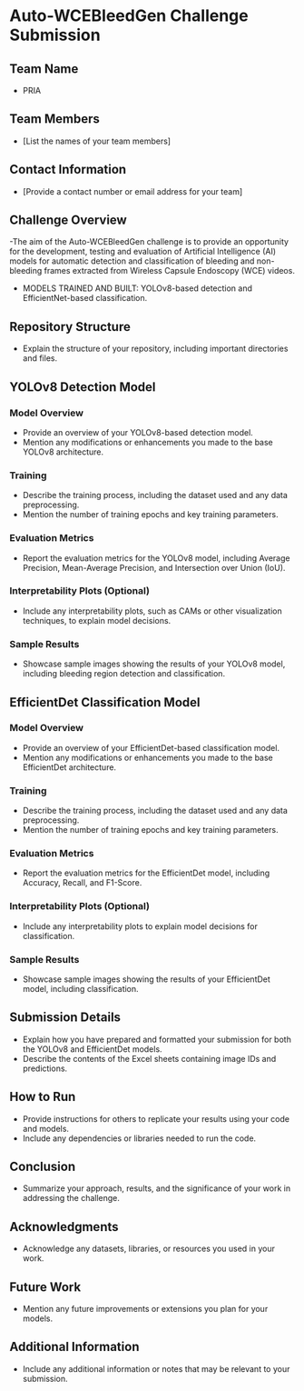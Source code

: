 # Auto-WCEBleedGen Challenge Submission

## Team Name

- PRIA

## Team Members

- [List the names of your team members]

## Contact Information

- [Provide a contact number or email address for your team]

## Challenge Overview

-The aim of the Auto-WCEBleedGen challenge is to provide an opportunity for the development, testing and evaluation of Artificial Intelligence (AI) models for automatic detection and classification of bleeding and non-bleeding frames extracted from Wireless Capsule Endoscopy (WCE) videos.

- MODELS TRAINED AND BUILT: YOLOv8-based detection and EfficientNet-based classification.

## Repository Structure

- Explain the structure of your repository, including important directories and files.

## YOLOv8 Detection Model

### Model Overview

- Provide an overview of your YOLOv8-based detection model.
- Mention any modifications or enhancements you made to the base YOLOv8 architecture.

### Training

- Describe the training process, including the dataset used and any data preprocessing.
- Mention the number of training epochs and key training parameters.

### Evaluation Metrics

- Report the evaluation metrics for the YOLOv8 model, including Average Precision, Mean-Average Precision, and Intersection over Union (IoU).

### Interpretability Plots (Optional)

- Include any interpretability plots, such as CAMs or other visualization techniques, to explain model decisions.

### Sample Results

- Showcase sample images showing the results of your YOLOv8 model, including bleeding region detection and classification.

## EfficientDet Classification Model

### Model Overview

- Provide an overview of your EfficientDet-based classification model.
- Mention any modifications or enhancements you made to the base EfficientDet architecture.

### Training

- Describe the training process, including the dataset used and any data preprocessing.
- Mention the number of training epochs and key training parameters.

### Evaluation Metrics

- Report the evaluation metrics for the EfficientDet model, including Accuracy, Recall, and F1-Score.

### Interpretability Plots (Optional)

- Include any interpretability plots to explain model decisions for classification.

### Sample Results

- Showcase sample images showing the results of your EfficientDet model, including classification.

## Submission Details

- Explain how you have prepared and formatted your submission for both the YOLOv8 and EfficientDet models.
- Describe the contents of the Excel sheets containing image IDs and predictions.

## How to Run

- Provide instructions for others to replicate your results using your code and models.
- Include any dependencies or libraries needed to run the code.

## Conclusion

- Summarize your approach, results, and the significance of your work in addressing the challenge.

## Acknowledgments

- Acknowledge any datasets, libraries, or resources you used in your work.

## Future Work

- Mention any future improvements or extensions you plan for your models.

## Additional Information

- Include any additional information or notes that may be relevant to your submission.
